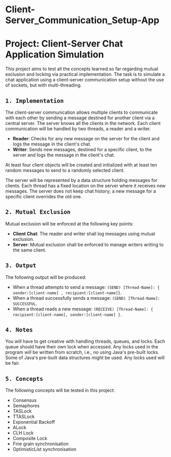 # Client-Server_Communication_Setup-App
# Project: Client-Server Chat Application Simulation 
This project aims to test all the concepts learned so far regarding mutual exclusion and locking via practical implementation. The task is to simulate a chat application using a client-server communication setup without the use of sockets, but with multi-threading.

## `1. Implementation`

The client-server communication allows multiple clients to communicate with each other by sending a message destined for another client via a central server. The server knows all the clients in the network. Each client communication will be handled by two threads, a reader and a writer.

- **Reader**: Checks for any new message on the server for the client and logs the message in the client's chat.
- **Writer**: Sends new messages, destined for a specific client, to the server and logs the message in the client's chat.

At least four client objects will be created and initialized with at least ten random messages to send to a randomly selected client.

The server will be represented by a data structure holding messages for clients. Each thread has a fixed location on the server where it receives new messages. The server does not keep chat history; a new message for a specific client overrides the old one.

## `2. Mutual Exclusion`

Mutual exclusion will be enforced at the following key points:

- **Client Chat**: The reader and writer shall log messages using mutual exclusion.
- **Server**: Mutual exclusion shall be enforced to manage writers writing to the same client.

## `3. Output`

The following output will be produced:

- When a thread attempts to send a message: `(SEND) [Thread-Name]: { sender:[client-name] , recipient:[client-name]}`.
- When a thread successfully sends a message: `(SEND) [Thread-Name]: SUCCESSFUL`.
- When a thread reads a new message: `(RECEIVE) [Thread-Name]: { recipient:[client-name], sender:[client-name] }`.

## `4. Notes`

You will have to get creative with handling threads, queues, and locks. Each queue should have their own lock when accessed. Any locks used in the program will be written from scratch, i.e., no using Java's pre-built locks. Some of Java's pre-built data structures might be used. Any locks used will be fair.

## `5. Concepts`

The following concepts will be tested in this project:

- Consensus
- Semaphores
- TASLock
- TTASLock
- Exponential Backoff
- ALock
- CLH Lock
- Composite Lock
- Fine grain synchronisation
- OptimisticList synchronisation
